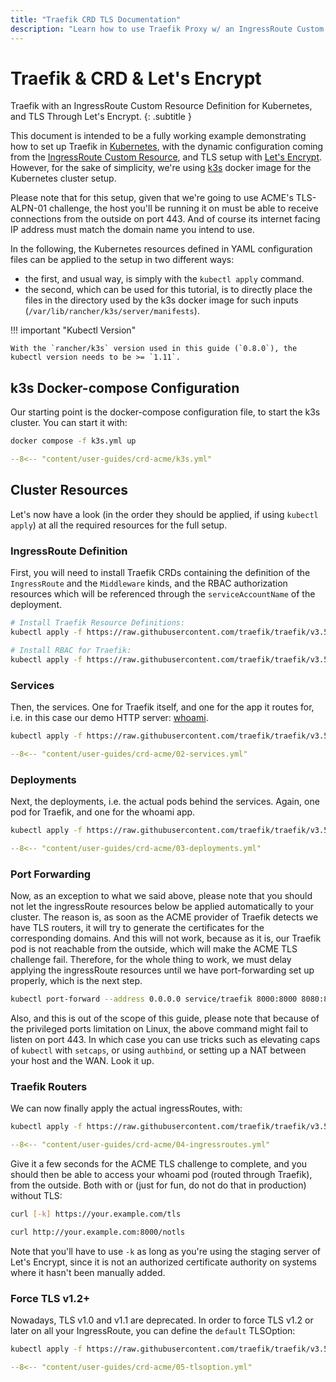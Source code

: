 ```yaml
---
title: "Traefik CRD TLS Documentation"
description: "Learn how to use Traefik Proxy w/ an IngressRoute Custom Resource Definition (CRD) for Kubernetes, and TLS with Let's Encrypt. Read the technical documentation."
---
```


# Traefik & CRD & Let's Encrypt

Traefik with an IngressRoute Custom Resource Definition for Kubernetes, and TLS Through Let's Encrypt.
{: .subtitle }

This document is intended to be a fully working example demonstrating how to set up Traefik in [Kubernetes](https://kubernetes.io),
with the dynamic configuration coming from the [IngressRoute Custom Resource](../../providers/kubernetes-crd.md),
and TLS setup with [Let's Encrypt](https://letsencrypt.org).
However, for the sake of simplicity, we're using [k3s](https://github.com/rancher/k3s)  docker image for the Kubernetes cluster setup.

Please note that for this setup, given that we're going to use ACME's TLS-ALPN-01 challenge, the host you'll be running it on must be able to receive connections from the outside on port 443.
And of course its internet facing IP address must match the domain name you intend to use.

In the following, the Kubernetes resources defined in YAML configuration files can be applied to the setup in two different ways:

- the first, and usual way, is simply with the `kubectl apply` command.
- the second, which can be used for this tutorial, is to directly place the files in the directory used by the k3s docker image for such inputs (`/var/lib/rancher/k3s/server/manifests`).

!!! important "Kubectl Version"

    With the `rancher/k3s` version used in this guide (`0.8.0`), the kubectl version needs to be >= `1.11`.

## k3s Docker-compose Configuration

Our starting point is the docker-compose configuration file, to start the k3s cluster.
You can start it with:

```bash
docker compose -f k3s.yml up
```

```yaml
--8<-- "content/user-guides/crd-acme/k3s.yml"
```

## Cluster Resources

Let's now have a look (in the order they should be applied, if using `kubectl apply`) at all the required resources for the full setup.

### IngressRoute Definition

First, you will need to install Traefik CRDs containing the definition of the `IngressRoute` and the `Middleware` kinds, 
and the RBAC authorization resources which will be referenced through the `serviceAccountName` of the deployment.

```bash
# Install Traefik Resource Definitions:
kubectl apply -f https://raw.githubusercontent.com/traefik/traefik/v3.5/docs/content/reference/dynamic-configuration/kubernetes-crd-definition-v1.yml

# Install RBAC for Traefik:
kubectl apply -f https://raw.githubusercontent.com/traefik/traefik/v3.5/docs/content/reference/dynamic-configuration/kubernetes-crd-rbac.yml
```

### Services

Then, the services. One for Traefik itself, and one for the app it routes for, i.e. in this case our demo HTTP server: [whoami](https://github.com/traefik/whoami).

```bash
kubectl apply -f https://raw.githubusercontent.com/traefik/traefik/v3.5/docs/content/user-guides/crd-acme/02-services.yml
```

```yaml
--8<-- "content/user-guides/crd-acme/02-services.yml"
```

### Deployments

Next, the deployments, i.e. the actual pods behind the services.
Again, one pod for Traefik, and one for the whoami app.

```bash
kubectl apply -f https://raw.githubusercontent.com/traefik/traefik/v3.5/docs/content/user-guides/crd-acme/03-deployments.yml
```

```yaml
--8<-- "content/user-guides/crd-acme/03-deployments.yml"
```

### Port Forwarding

Now, as an exception to what we said above, please note that you should not let the ingressRoute resources below be applied automatically to your cluster.
The reason is, as soon as the ACME provider of Traefik detects we have TLS routers, it will try to generate the certificates for the corresponding domains.
And this will not work, because as it is, our Traefik pod is not reachable from the outside, which will make the ACME TLS challenge fail.
Therefore, for the whole thing to work, we must delay applying the ingressRoute resources until we have port-forwarding set up properly, which is the next step.

```bash
kubectl port-forward --address 0.0.0.0 service/traefik 8000:8000 8080:8080 443:4443 -n default
```

Also, and this is out of the scope of this guide, please note that because of the privileged ports limitation on Linux, the above command might fail to listen on port 443.
In which case you can use tricks such as elevating caps of `kubectl` with `setcaps`, or using `authbind`, or setting up a NAT between your host and the WAN.
Look it up.

### Traefik Routers

We can now finally apply the actual ingressRoutes, with:

```bash
kubectl apply -f https://raw.githubusercontent.com/traefik/traefik/v3.5/docs/content/user-guides/crd-acme/04-ingressroutes.yml
```

```yaml
--8<-- "content/user-guides/crd-acme/04-ingressroutes.yml"
```

Give it a few seconds for the ACME TLS challenge to complete, and you should then be able to access your whoami pod (routed through Traefik), from the outside.
Both with or (just for fun, do not do that in production) without TLS:

```bash
curl [-k] https://your.example.com/tls
```

```bash
curl http://your.example.com:8000/notls
```

Note that you'll have to use `-k` as long as you're using the staging server of Let's Encrypt, since it is not an authorized certificate authority on systems where it hasn't been manually added.

### Force TLS v1.2+

Nowadays, TLS v1.0 and v1.1 are deprecated.
In order to force TLS v1.2 or later on all your IngressRoute, you can define the `default` TLSOption:

```bash
kubectl apply -f https://raw.githubusercontent.com/traefik/traefik/v3.5/docs/content/user-guides/crd-acme/05-tlsoption.yml
```

```yaml
--8<-- "content/user-guides/crd-acme/05-tlsoption.yml"
```
